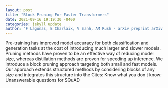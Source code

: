 ```yaml
--- 
layout: post 
title: "Block Pruning For Faster Transformers" 
date: 2021-09-16 19:19:30 -0400 
categories: jekyll update 
author: "F Lagunas, E Charlaix, V Sanh, AM Rush - arXiv preprint arXiv:2109.04838, 2021" 
--- 
```

Pre-training has improved model accuracy for both classification and generation tasks at the cost of introducing much larger and slower models. Pruning methods have proven to be an effective way of reducing model size, whereas distillation methods are proven for speeding up inference. We introduce a block pruning approach targeting both small and fast models. Our approach extends structured methods by considering blocks of any size and integrates this structure into the Cites: Know what you don t know: Unanswerable questions for SQuAD